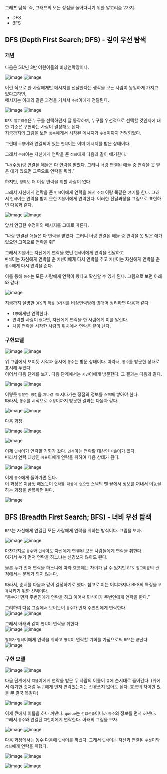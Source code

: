 그래프 탐색. 즉, 그래프의 모든 정점을 돌아다니기 위한 알고리즘 2가지.
- DFS
- BFS

## DFS (Depth First Search; DFS) - 깊이 우선 탐색 

### 개념 

다음은 5학년 3반 어린이들의 비상연락망이다.

![image](https://user-images.githubusercontent.com/64796257/150914693-1796c019-1442-4263-8909-c791fc3612ed.png)
![image](https://user-images.githubusercontent.com/64796257/150914702-f6b3f618-b5b9-48dc-8be4-831caf1649f2.png)

이런 식으로 한 사람에게만 메시지를 전달한다는 생각을 모든 사람이 동일하게 가지고 있다고하면,   
메시지는 아래와 같은 과정을 거쳐서 `수정`이에게 전달된다.

![image](https://user-images.githubusercontent.com/64796257/150914785-606d353e-720c-473c-b1b1-19a8fd98f8eb.png)
![image](https://user-images.githubusercontent.com/64796257/150914789-b707dffc-945c-456d-b14e-0ec3c1adb574.png)

`DFS 알고리즘`은 누구를 선택하던지 잘 동작하며, 누구를 우선적으로 선택할 것인지에 대한 기준은 구현하는 사람이 결정해도 된다.  
지금까지의 그림을 보면 `동수`에게서 시작된 메시지가 `수정`이까지 전달되었다.  

그런데 `수정`이와 연결되어 있는 `민석`이는 이미 메시지를 받은 상태이다. 

그래서 `수정`이는 자신에게 연락을 준 `정희`에게 다음과 같이 얘기한다.  

“나(수정)랑 연결된 애들은 다 연락을 받았다. 그러니 너랑 연결된 애들 중 연락을 못 받은 애가 있으면 그쪽으로 연락을 줘라.”

하지만, `정희`도 더 이상 연락을 취할 사람이 없다.  

그래서 자신에게 연락을 준 `민석`이에게 연락을 해서 `수정` 이랑 똑같은 얘기를 한다. 
그래서 `민석`이는 연락을 받지 못한 `지율`이에게 연락한다. 이러한 전달과정을 그림으로 표현하면 다음과 같다.

![image](https://user-images.githubusercontent.com/64796257/150914973-643cb7e9-f11a-4199-920b-ce1ff89550a1.png)
![image](https://user-images.githubusercontent.com/64796257/150914977-0f0802ce-d628-4c97-86eb-dded28131bb1.png)

앞서 언급한 수정이의 메시지를 그대로 따른다.

“나랑 연결된 애들은 다 연락을 받았다. 그러니 너랑 연결된 애들 중 연락을 못 받은 애가 있으면 그쪽으로 연락을 줘”

그래서 `지율`이는 자신에게 연락을 했던 `민석`이에게 연락을 전달하고  
`민석`이는 자신에게 연락을 준 `지민`이에게 다시 연락을 주고 `지민`이는 자신에게 연락을 준 `동수`에게 다시 연락을 준다.

이를 통해 `동수`는 모든 사람에게 연락이 왔다고 확신할 수 있게 된다. 그림으로 보면 아래와 같다.  

![image](https://user-images.githubusercontent.com/64796257/150915088-a523b5bf-afbb-4d72-921f-2a0ce292c0ee.png)

지금까지 설명한 `DFS`의 `핵심 3가지`를 비상연락망에 빗대어 정리하면 다음과 같다.

- `1명`에게만 연락한다.
- 연락할 사람이 `없다`면, 자신에게 연락을 한 사람에게 이를 알린다.
- 처음 연락을 시작한 사람의 위치에서 연락은 끝이 난다.

### 구현모델 

![image](https://user-images.githubusercontent.com/64796257/150915643-74ac42ed-0835-4f6e-9382-6637b35417e8.png)
![image](https://user-images.githubusercontent.com/64796257/150915647-1f53e0d4-ae08-4dcf-81fa-36a7c4cfe610.png)

위 그림에서 보이듯 시작과 동시에 `동수`는 방문 상태이다. 따라서, `동수`를 방문한 상태로 표시해 두었다.  
이어서 다음 단계를 보자. 다음 단계에서는 `지민`이에게 방문한다. 그 결과는 다음과 같다.

![image](https://user-images.githubusercontent.com/64796257/150915806-a7fb23cf-e663-47aa-b4e9-499b99e4c9f8.png)
![image](https://user-images.githubusercontent.com/64796257/150915808-5edc17e9-e871-4c75-98bb-f0cb5b698676.png)

이렇듯 `방문한 정점`을 `지나갈 때` 지나가는 정점의 정보를 `스택`에 쌓아야 한다.  
따라서, `동수`를 시작으로 `수정`이까지 방문한 결과는 다음과 같다.

![image](https://user-images.githubusercontent.com/64796257/150916089-941d51dd-86f3-4fa0-b7e4-04d7c08087bc.png)
![image](https://user-images.githubusercontent.com/64796257/150916096-4bf688ec-18c7-4989-8ba4-799f705d1fa0.png)

다음 과정 

![image](https://user-images.githubusercontent.com/64796257/150916144-b61187cc-8cae-42e4-9145-69dd74fbcdb1.png)
![image](https://user-images.githubusercontent.com/64796257/150916151-05bd2619-f8aa-496b-a5ba-ff2ac8fdf701.png)

![image](https://user-images.githubusercontent.com/64796257/150916176-d769f2b2-a703-47fa-80bf-e8fe3b8708a4.png)

이제 `민석`이가 연락할 기회가 왔다. `민석`이는 연락할 대상인 `지율`이가 있다.  
따라서 연락 대상인 `지율`이에게 연락을 취하여 다음 상태가 된다.

![image](https://user-images.githubusercontent.com/64796257/150916227-17523473-62c7-482d-83a4-1b550a2443d8.png)
![image](https://user-images.githubusercontent.com/64796257/150916246-ed5d315f-c0ad-4b2f-84bf-c5cf18027fbd.png)

이제 `동수`에게 돌아가면 된다.  
이 과정은 지금껏 해왔듯이 `연락할 대상이 없으면` 스택의 맨 끝에서 정보를 꺼내서 이동을 하는 과정을 반복하면 된다.

![image](https://user-images.githubusercontent.com/64796257/150916319-7ca78581-b632-434a-b665-6b64a9662453.png)

## BFS (Breadth First Search; BFS) - 너비 우선 탐색 
`BFS`는 자신에게 연결된 모든 사람에게 연락을 취하는 방식이다. 그림을 보자.

![image](https://user-images.githubusercontent.com/64796257/150916608-ab536afa-a20e-4668-b507-e911acbe873e.png)
![image](https://user-images.githubusercontent.com/64796257/150916609-f535e5d0-595d-42d4-b6a8-db7f606fc851.png)

마찬가지로 `동수`와 `민석`이도 자신에게 연결된 모든 사람들에게 연락을 취한다.  
여기서 누가 먼저 연락을 하느냐는 신경쓰지 않아도 된다. 

물론 누가 먼저 연락을 하느냐에 따라 흐름에는 차이가 날 수 있지만 `BFS 알고리즘`의 관점에서는 문제가 되지 않는다.

따라서, 순서를 다음과 같이 결정하기로 했다. 참고로 이는 어디까지나 BFS의 특징을 `부각`시키기 위한 선택이다.  
“동수가 먼저 주변인에게 연락을 하고 이어서 민석이가 주변인에게 연락을 한다.”

그리하여 다음 그림에서 보이듯이 `동수`가 먼저 주변인에게 연락한다.  
![image](https://user-images.githubusercontent.com/64796257/150916715-0d887ffd-6ce1-464c-84fd-526006c5129e.png)
![image](https://user-images.githubusercontent.com/64796257/150916722-79a63c9e-d2d5-47b5-9718-ac7e460ee9ae.png)

그래서 아래와 같이 `민석`이 연락을 취한다.  
![image](https://user-images.githubusercontent.com/64796257/150916773-70b5e3b7-7d6d-4298-9ba9-1ec3645fec29.png)
![image](https://user-images.githubusercontent.com/64796257/150916779-0d109731-dccb-4c27-b5df-a1a4bed00581.png)

`정희`가 `명석`이에게 연락을 취하고 `명석`이 연락할 기회를 가짐으로써 `BFS`는 `끝`난다.  
![image](https://user-images.githubusercontent.com/64796257/150916881-0517c6fa-efee-4f1f-a667-9637a7735aa0.png)

### 구현 모델 

![image](https://user-images.githubusercontent.com/64796257/150916931-19fa129d-ea3a-4f0c-b9ce-69b006727e47.png)
![image](https://user-images.githubusercontent.com/64796257/150916940-4f53be89-fc64-4f8f-a637-5b98b7a33cbf.png)

다음 단계에서 `지율`이에게 연락을 받은 두 사람의 이름이 `큐`에 순서대로 들어간다.
(위에서 얘기한 것처럼 누구에게 먼저 연락했는지는 신경쓰지 않아도 된다. 흐름의 차이만 있을 뿐 결국 똑같다)

![image](https://user-images.githubusercontent.com/64796257/150917145-6141a995-0ac9-4421-b3e4-542367000092.png)
![image](https://user-images.githubusercontent.com/64796257/150917151-1486d44e-253a-4c4b-bda7-5596976a7f6e.png)

이제 큐에서 이름을 하나 꺼낸다. `queue`는 `선입선출`이니까 `동수`의 정보를 먼저 꺼낸다.  
그래서 `동수`와 연결된 `지민`이에게 연락한다. 아래의 그림을 보자.  

![image](https://user-images.githubusercontent.com/64796257/150917214-e51c8b48-3e04-45b4-b766-d811abf0747f.png)
![image](https://user-images.githubusercontent.com/64796257/150917221-1a5dbe58-f565-4c6b-8ae0-2dc89cf306d1.png)

다음 과정에서는 동수 다음에 `민석`이를 꺼냈다. 그래서 `민석`이는 자신과 연결된 `수정`이와 `정희`에게 연락을 취했다.

![image](https://user-images.githubusercontent.com/64796257/150917280-c4c860b9-fc83-46f7-971f-a814dbd942c5.png)
![image](https://user-images.githubusercontent.com/64796257/150917287-b085cab8-e0fd-4cbc-b170-db3d4646c358.png)

![image](https://user-images.githubusercontent.com/64796257/150917315-2817de79-2dc7-4d31-8f4d-a56f6876fe42.png)
![image](https://user-images.githubusercontent.com/64796257/150917320-716da3d1-e8cd-4011-a448-2fec293d7a69.png)


















